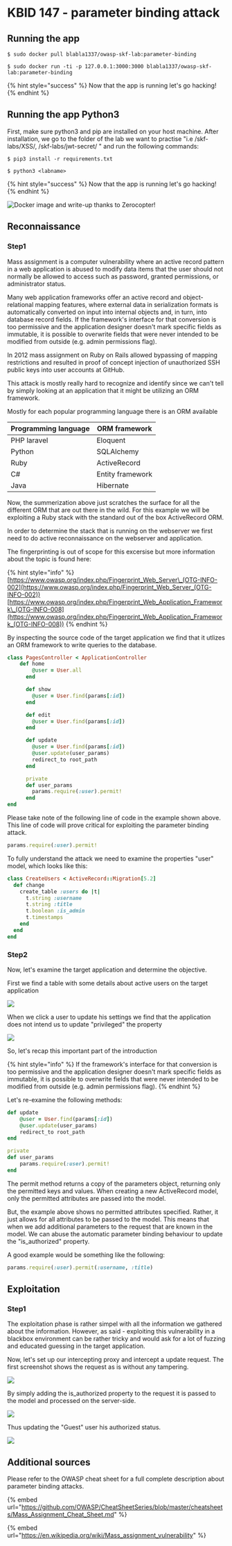 # KBID 147 - parameter binding attack

## Running the app

```
$ sudo docker pull blabla1337/owasp-skf-lab:parameter-binding
```

```
$ sudo docker run -ti -p 127.0.0.1:3000:3000 blabla1337/owasp-skf-lab:parameter-binding
```

{% hint style="success" %}
Now that the app is running let's go hacking!
{% endhint %}

## Running the app Python3

First, make sure python3 and pip are installed on your host machine. After installation, we go to the folder of the lab we want to practise "i.e /skf-labs/XSS/, /skf-labs/jwt-secret/ " and run the following commands:

```
$ pip3 install -r requirements.txt
```

```
$ python3 <labname>
```

{% hint style="success" %}
Now that the app is running let's go hacking!
{% endhint %}

![Docker image and write-up thanks to Zerocopter!](../../.gitbook/assets/zerocopter-logo.jpeg)

## Reconnaissance

### Step1

Mass assignment is a computer vulnerability where an active record pattern in a web application is abused to modify data items that the user should not normally be allowed to access such as password, granted permissions, or administrator status.

Many web application frameworks offer an active record and object-relational mapping features, where external data in serialization formats is automatically converted on input into internal objects and, in turn, into database record fields. If the framework's interface for that conversion is too permissive and the application designer doesn't mark specific fields as immutable, it is possible to overwrite fields that were never intended to be modified from outside (e.g. admin permissions flag).

In 2012 mass assignment on Ruby on Rails allowed bypassing of mapping restrictions and resulted in proof of concept injection of unauthorized SSH public keys into user accounts at GitHub.

This attack is mostly really hard to recognize and identify since we can't tell by simply looking at an application that it might be utilizing an ORM framework.

Mostly for each popular programming language there is an ORM available

| Programming language | ORM framework    |
| -------------------- | ---------------- |
| PHP laravel          | Eloquent         |
| Python               | SQLAlchemy       |
| Ruby                 | ActiveRecord     |
| C#                   | Entity framework |
| Java                 | Hibernate        |

Now, the summerization above just scratches the surface for all the different ORM that are out there in the wild. For this example we will be exploiting a Ruby stack with the standard out of the box ActiveRecord ORM.

In order to determine the stack that is running on the webserver we first need to do active reconnaissance on the webserver and application.

The fingerprinting is out of scope for this excersise but more information about the topic is found here:

{% hint style="info" %}
[https://www.owasp.org/index.php/Fingerprint_Web_Server\_(OTG-INFO-002](https://www.owasp.org/index.php/Fingerprint_Web_Server_(OTG-INFO-002)) [https://www.owasp.org/index.php/Fingerprint_Web_Application_Framework\_(OTG-INFO-008](https://www.owasp.org/index.php/Fingerprint_Web_Application_Framework_(OTG-INFO-008))
{% endhint %}

By inspecting the source code of the target application we find that it utlizes an ORM framework to write queries to the database.

```ruby
class PagesController < ApplicationController
    def home
        @user = User.all
      end

      def show
        @user = User.find(params[:id])
      end

      def edit
        @user = User.find(params[:id])
      end

      def update
        @user = User.find(params[:id])
        @user.update(user_params)
        redirect_to root_path
      end

      private
      def user_params
        params.require(:user).permit!
      end
end
```

Please take note of the following line of code in the example shown above. This line of code will prove critical for exploiting the parameter binding attack.

```ruby
params.require(:user).permit!
```

To fully understand the attack we need to examine the properties "user" model, which looks like this:

```ruby
class CreateUsers < ActiveRecord::Migration[5.2]
  def change
    create_table :users do |t|
      t.string :username
      t.string :title
      t.boolean :is_admin
      t.timestamps
    end
  end
end
```

### Step2

Now, let's examine the target application and determine the objective.

First we find a table with some details about active users on the target application

![](../../.gitbook/assets/parameter-binding-1.png)

When we click a user to update his settings we find that the application does not intend us to update "privileged" the property

![](../../.gitbook/assets/parameter-binding-2.png)

So, let's recap this important part of the introduction

{% hint style="info" %}
If the framework's interface for that conversion is too permissive and the application designer doesn't mark specific fields as immutable, it is possible to overwrite fields that were never intended to be modified from outside (e.g. admin permissions flag).
{% endhint %}

Let's re-examine the following methods:

```ruby
def update
    @user = User.find(params[:id])
    @user.update(user_params)
    redirect_to root_path
end

private
def user_params
    params.require(:user).permit!
end
```

The permit method returns a copy of the parameters object, returning only the permitted keys and values. When creating a new ActiveRecord model, only the permitted attributes are passed into the model.

But, the example above shows no permitted attributes specified. Rather, it just allows for all attributes to be passed to the model. This means that when we add additional parameters to the request that are known in the model. We can abuse the automatic parameter binding behaviour to update the "is_authorized" property.

A good example would be something like the following:

```ruby
params.require(:user).permit(:username, :title)
```

## Exploitation

### Step1

The exploitation phase is rather simpel with all the information we gathered about the information. However, as said - exploiting this vulnerability in a blackbox environment can be rather tricky and would ask for a lot of fuzzing and educated guessing in the target application.

Now, let's set up our intercepting proxy and intercept a update request. The first screenshot shows the request as is without any tampering.

![](../../.gitbook/assets/parameter-binding-3.png)

By simply adding the is_authorized property to the request it is passed to the model and processed on the server-side.

![](../../.gitbook/assets/parameter-binding-4.png)

Thus updating the "Guest" user his authorized status.

![](../../.gitbook/assets/parameter-binding-5.png)

## Additional sources

Please refer to the OWASP cheat sheet for a full complete description about parameter binding attacks.

{% embed url="https://github.com/OWASP/CheatSheetSeries/blob/master/cheatsheets/Mass_Assignment_Cheat_Sheet.md" %}

{% embed url="https://en.wikipedia.org/wiki/Mass_assignment_vulnerability" %}
